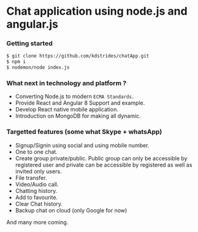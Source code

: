 # Chat application using node.js and angular.js

### Getting started

```bash
$ git clone https://github.com/kdstrides/chatApp.git
$ npm i
$ nodemon/node index.js
```

### What next in technology and platform ?

- Converting Node.js to modern `ECMA Standards`.
- Provide React and Angular 8 Support and example.
- Develop React native mobile application.
- Introduction on MongoDB for making all dynamic.

### Targetted features (some what Skype + whatsApp)

- Signup/Signin using social and using mobile number.
- One to one chat.
- Create group private/public. Public group can only be accessible by registered user and private can be accessible by registered as well as invited only users.
- File transfer.
- Video/Audio call.
- Chatting history.
- Add to favourite.
- Clear Chat history.
- Backup chat on cloud (only Google for now)

And many more coming.